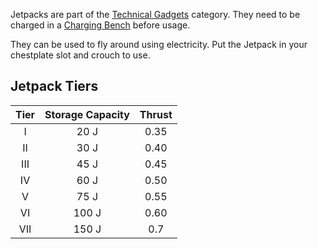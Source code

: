 Jetpacks are part of the [Technical Gadgets](https://github.com/Slimefun/Slimefun4/wiki/Technical-Gadgets) category. They need to be charged in a [Charging Bench](https://github.com/Slimefun/Slimefun4/wiki/Charging-Bench) before usage.

They can be used to fly around using electricity. Put the Jetpack in your chestplate slot and crouch to use.

## Jetpack Tiers

| Tier | Storage Capacity | Thrust |
|:----:|:----------------:|:------:|
|  I   |       20 J       |  0.35  |
|  II  |       30 J       |  0.40  |
| III  |       45 J       |  0.45  |
|  IV  |       60 J       |  0.50  |
|  V   |       75 J       |  0.55  |
|  VI  |      100 J       |  0.60  |
| VII  |      150 J       |  0.7   |
